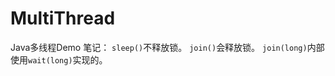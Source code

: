 # MultiThread
Java多线程Demo
笔记：
    `sleep()`不释放锁。
    `join()`会释放锁。
    `join(long)`内部使用`wait(long)`实现的。

